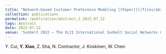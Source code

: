 ```yaml
---
title: "Network-based Customer Preference Modeling [[Paper]](/files/abstract2.pdf)"
collection: publications
permalink: /publication/abstract_2_2022_07_12
tags: Abstract
date: 2022-07-12
venue: 'Sunbelt 2022 – The XLII International Sunbelt Social Networks Conference, July 12-16, 2022, Cairns, Australia.'
---
```

Y. Cui, **Y. Xiao**, Z. Sha, N. Contractor, J. Koskinen, W. Chen
